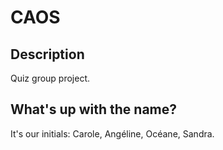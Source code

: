 # CAOS

## Description

Quiz group project.

## What's up with the name?

It's our initials: Carole, Angéline, Océane, Sandra.
